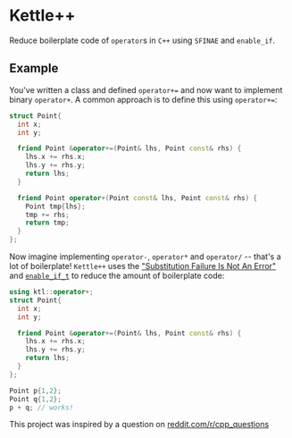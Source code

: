 # Kettle++

Reduce boilerplate code of `operator`s in `C++` using `SFINAE` and `enable_if`.

## Example
You've written a class and defined `operator+=` and now want to implement binary `operator+`. A common approach is to define this using `operator+=`:

```c++ 
struct Point{
  int x;
  int y;

  friend Point &operator+=(Point& lhs, Point const& rhs) {
    lhs.x += rhs.x;
    lhs.y += rhs.y;
    return lhs;
  }

  friend Point operator+(Point const& lhs, Point const& rhs) {
    Point tmp{lhs};
    tmp += rhs;
    return tmp;
  }  
};
```

Now imagine implementing `operator-`, `operator*` and `operator/` -- that's a lot of boilerplate!
`Kettle++` uses the ["Substitution Failure Is Not An Error"](https://en.cppreference.com/w/cpp/language/sfinae) and [`enable_if_t`](https://en.cppreference.com/w/cpp/types/enable_if) to reduce the amount of boilerplate code:
```c++ 
using ktl::operator+;
struct Point{
  int x;
  int y;

  friend Point &operator+=(Point& lhs, Point const& rhs) {
    lhs.x += rhs.x;
    lhs.y += rhs.y;
    return lhs;
  }
};

Point p{1,2};
Point q{1,2};
p + q; // works!
```



This project was inspired by a question on [reddit.com/r/cpp_questions](https://www.reddit.com/r/cpp_questions/comments/jz5nnd/is_it_a_bad_idea_to_give_my_classes_a_crtp_base/?utm_source=share&utm_medium=web2x&context=3)
